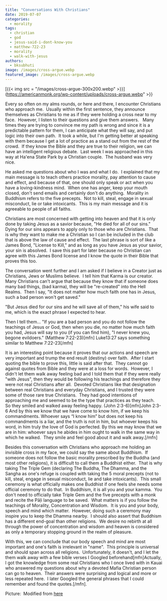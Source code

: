 ```yaml
---
title: "Conversations With Christians"
date: 2019-07-07
categories: 
  - morality
tags: 
  - christian
  - god
  - jesus-said-i-dont-know-you
  - matthew-722-23
  - morality
  - walk-with-jesus
authors: 
  - bksubhuti
image: /images/cross-argue.webp
featured_image: /images/cross-argue.webp
---
```


[{{< img src = "/images/cross-argue-300x200.webp" >}}](https://americanmonk.org/wp-content/uploads/cross-argue.webp" >}}

Every so often on my alms rounds, or here and there, I encounter Christians who approach me.  Usually within the first sentence, they announce themselves as Christians to me as if they were holding a cross near to my face.  However, I listen to their questions and give them answers.   Many times they are trying to convince me my path is wrong and since it is a predictable pattern for them, I can anticipate what they will say, and put logic into their own path.  It took a while, but I'm getting better at speaking with them because I get a lot of practice as a stand out from the rest of the crowd.  If they know the Bible and they are true to their religion, we can have an intelligent religious debate.  Last week I was approached in this way at Ha'ena State Park by a Christian couple.  The husband was very nice.

He asked me questions about who I was and what I do.  I explained that my main message is to teach others practice morality, pay attention to cause and effect, and because of that, one should only speak or act when you have a loving-kindness mind.  When one has anger, keep your mouth closed, don't send emails and certainly don't do anything.  Morality in Buddhism refers to the five precepts.  Not to kill, steal, engage in sexual misconduct, lie or take intoxicants.  This is my main message and it is agreeable to people of all faiths.

Christians are most concerned with getting into heaven and that it is only done by taking Jesus as a savior because, "He died for all of our sins."  Dying for our sins appears to apply only to those who are Christians.  That is why they want to make me a Christian so I can be included in the club that is above the law of cause and effect.  The last phrase is sort of like a James Bond, "License to Kill," and as long as you have Jesus as your savior, your sin is absolved.  I save this part for later because no Christian can agree with this James Bond license and I know the quote in their Bible that proves this too.

The conversation went further and I am asked if I believe in a Creator just as Christians, Jews or Muslims believe.  I tell him that Karma is our creator.  Many Christians can't argue that because they know that if someone does many bad things, (bad karma), they will be "re-created" into the Hell Realms.  Then I say, "It does not matter how much faith one has in Jesus, such a bad person won't get saved."

"But Jesus died for our sins and he will save all of them," his wife said to me, which is the exact phrase I expected to hear.

Then I tell them... "If you are a bad person and you do not follow the teachings of Jesus or God, then when you die, no matter how much faith you had, Jesus will say to you (if you can find him), "I never knew you, begone evildoers." (Matthew 7:22-23)\[mfn\] Luke13:27 says something similar to Matthew 7:22-23\[/mfn\]

It is an interesting point because it proves that our actions and speech are very important and trump the end result (destiny) over faith.  After I start quoting the bible to prove this, little is said after that.  They cannot go against quotes from Bible and they were at a loss for words.  However, I didn't let them walk away feeling bad and I told them that if they were really "with Jesus", then they would be following his teachings and therefore they were not real Christians after all.  Devoted Christians like that designation between real Christians and everyday Christians, and I trusted they were some of those rare true Christians.  They had good intentions of approaching me and seemed to be the type that practices as they teach.  So they smiled and walked away feeling happy. (John 2:3-6)\[mfn\]John 2:3-6 And by this we know that we have come to know him, if we keep his commandments. Whoever says “I know him” but does not keep his commandments is a liar, and the truth is not in him, but whoever keeps his word, in him truly the love of God is perfected. By this we may know that we are in him: whoever says he abides in him ought to walk in the same way in which he walked.  They smile and feel good about it and walk away.\[/mfn\]

Besides this conversation with Christians who approach me holding an invisible cross in my face, we could say the same about Buddhism.  If someone does not follow the basic morality prescribed by the Buddha (and most other religions), it is difficult to call them a Buddhist either.  That is why taking The Triple Gem (declaring The Buddha, The Dhamma, and the Sangha as one's refuge is coupled with taking the 5 moral precepts (not to kill, steal, engage in sexual misconduct, lie and take intoxicants).  This small ceremony is what officially makes one Buddhist if one feels she needs some official ceremony to do that.  In Buddhism, it is all you and your kamma.  You don't need to officially take Triple Gem and the five precepts with a monk and recite the Pāḷi language to be saved.  What matters is if you follow the teachings of Morality, Concentration and Wisdom.  It is you and your body, speech and mind which matter.  However, doing such a ceremony may inspire you to keep the Dhamma nearby.  I should also assert that Buddhism has a different end-goal than other religions.  We desire no rebirth at all through the power of concentration and wisdom and heaven is considered as only a temporary stopping ground in the realm of pleasure.

With this, we can conclude that our body speech and mind are most important and one's faith is irrelevant in "name".  This principle is universal and should span across all religions.  Unfortunately, it doesn't, and I let the them walk away with a few bible verses I Googled beforehand\[mfn\]Actually, I got the knowledge from some real Christians who I once lived with in Kauai who answered my questions about why a devoted Mafia Christian person can go to heaven.  Their answers were surprising and logical and more or less repeated here.  I later Googled the general phrases that I could remember and found the quotes.\[/mfn\].

Picture:  Modified from [here](https://www.flickr.com/photos/59632563@N04/6346894242)

